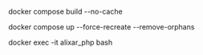 docker compose build --no-cache

docker compose up --force-recreate --remove-orphans

docker exec -it alixar_php bash